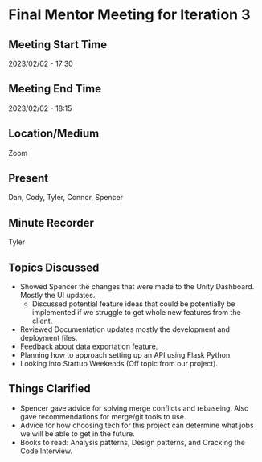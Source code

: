# Final Mentor Meeting for Iteration 3

## Meeting Start Time

2023/02/02 - 17:30

## Meeting End Time

2023/02/02 - 18:15

## Location/Medium

Zoom

## Present

Dan, Cody, Tyler, Connor, Spencer

## Minute Recorder

Tyler

## Topics Discussed

- Showed Spencer the changes that were made to the Unity Dashboard. Mostly the UI updates.
    - Discussed potential feature ideas that could be potentially be implemented if we struggle to get whole new features from the client.
- Reviewed Documentation updates mostly the development and deployment files.
- Feedback about data exportation feature.
- Planning how to approach setting up an API using Flask Python.
- Looking into Startup Weekends (Off topic from our project).


## Things Clarified
- Spencer gave advice for solving merge conflicts and rebaseing. Also gave recommendations for merge/git tools to use.
- Advice for how choosing tech for this project can determine what jobs we will be able to get in the future.
- Books to read: Analysis patterns, Design patterns, and Cracking the Code Interview.